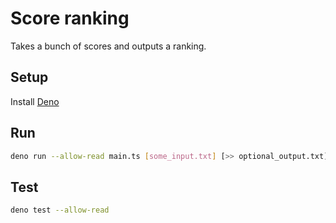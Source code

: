 # Score ranking

Takes a bunch of scores and outputs a ranking.

## Setup

Install [Deno](https://deno.land/#installation)

## Run

```sh
deno run --allow-read main.ts [some_input.txt] [>> optional_output.txt]
```

## Test

```sh
deno test --allow-read
```
